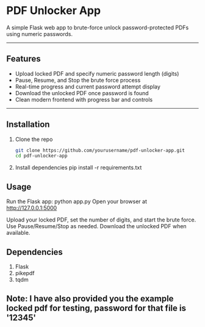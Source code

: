 # PDF Unlocker App

A simple Flask web app to brute-force unlock password-protected PDFs using numeric passwords.

---

## Features

- Upload locked PDF and specify numeric password length (digits)
- Pause, Resume, and Stop the brute force process
- Real-time progress and current password attempt display
- Download the unlocked PDF once password is found
- Clean modern frontend with progress bar and controls

---

## Installation

1. Clone the repo  
   ```bash
   git clone https://github.com/yourusername/pdf-unlocker-app.git
   cd pdf-unlocker-app
   
2. Install dependencies
   pip install -r requirements.txt

## Usage
Run the Flask app:
   python app.py
Open your browser at http://127.0.0.1:5000

Upload your locked PDF, set the number of digits, and start the brute force. Use Pause/Resume/Stop as needed. Download the unlocked PDF when available.

## Dependencies
1. Flask
2. pikepdf
3. tqdm

## Note: I have also provided you the example locked pdf for testing, password for that file is '12345'
